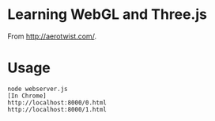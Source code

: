 # Learning WebGL and Three.js

From http://aerotwist.com/.

# Usage

    node webserver.js
    [In Chrome]
    http://localhost:8000/0.html
    http://localhost:8000/1.html
